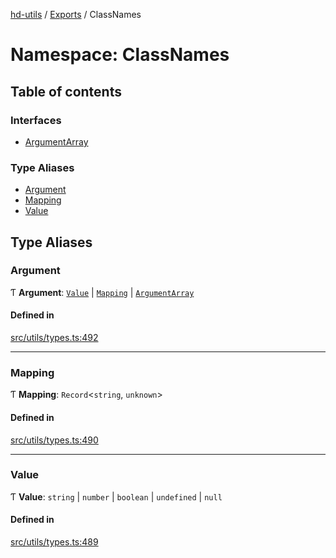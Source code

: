 [hd-utils](../README.md) / [Exports](../modules.md) / ClassNames

# Namespace: ClassNames

## Table of contents

### Interfaces

- [ArgumentArray](../interfaces/ClassNames.ArgumentArray.md)

### Type Aliases

- [Argument](ClassNames.md#argument)
- [Mapping](ClassNames.md#mapping)
- [Value](ClassNames.md#value)

## Type Aliases

### Argument

Ƭ **Argument**: [`Value`](ClassNames.md#value) \| [`Mapping`](ClassNames.md#mapping) \| [`ArgumentArray`](../interfaces/ClassNames.ArgumentArray.md)

#### Defined in

[src/utils/types.ts:492](https://github.com/AhmadHddad/h-utils/blob/44aa736/src/utils/types.ts#L492)

___

### Mapping

Ƭ **Mapping**: `Record`<`string`, `unknown`\>

#### Defined in

[src/utils/types.ts:490](https://github.com/AhmadHddad/h-utils/blob/44aa736/src/utils/types.ts#L490)

___

### Value

Ƭ **Value**: `string` \| `number` \| `boolean` \| `undefined` \| ``null``

#### Defined in

[src/utils/types.ts:489](https://github.com/AhmadHddad/h-utils/blob/44aa736/src/utils/types.ts#L489)
